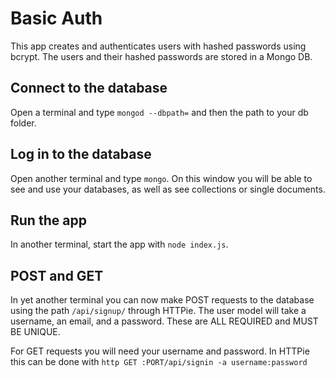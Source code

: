 # Basic Auth

This app creates and authenticates users with hashed passwords using bcrypt. The users and their hashed passwords are stored in a Mongo DB.

## Connect to the database
 
Open a terminal and type `mongod --dbpath=` and then the path to your db folder.

## Log in to the database

Open another terminal and type `mongo`. On this window you will be able to see and use your databases, as well as see collections or single documents.

## Run the app

In another terminal, start the app with `node index.js`.

## POST and GET

In yet another terminal you can now make POST requests to the database using the path `/api/signup/` through HTTPie. The user model will take a username, an email, and a password. These are ALL REQUIRED and MUST BE UNIQUE.

For GET requests you will need your username and password. In HTTPie this can be done with `http GET :PORT/api/signin -a username:password`
